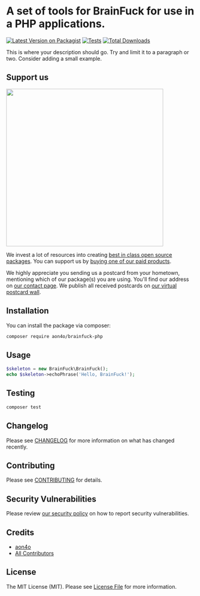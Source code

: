 # A set of tools for BrainFuck for use in a PHP applications.

[![Latest Version on Packagist](https://img.shields.io/packagist/v/aon4o/brainfuck-php.svg?style=flat-square)](https://packagist.org/packages/aon4o/brainfuck-php)
[![Tests](https://img.shields.io/github/actions/workflow/status/aon4o/brainfuck-php/run-tests.yml?branch=main&label=tests&style=flat-square)](https://github.com/aon4o/brainfuck-php/actions/workflows/run-tests.yml)
[![Total Downloads](https://img.shields.io/packagist/dt/aon4o/brainfuck-php.svg?style=flat-square)](https://packagist.org/packages/aon4o/brainfuck-php)

This is where your description should go. Try and limit it to a paragraph or two. Consider adding a small example.

## Support us

[<img src="https://github-ads.s3.eu-central-1.amazonaws.com/brainfuck-php.jpg?t=1" width="419px" />](https://spatie.be/github-ad-click/brainfuck-php)

We invest a lot of resources into creating [best in class open source packages](https://spatie.be/open-source). You can support us by [buying one of our paid products](https://spatie.be/open-source/support-us).

We highly appreciate you sending us a postcard from your hometown, mentioning which of our package(s) you are using. You'll find our address on [our contact page](https://spatie.be/about-us). We publish all received postcards on [our virtual postcard wall](https://spatie.be/open-source/postcards).

## Installation

You can install the package via composer:

```bash
composer require aon4o/brainfuck-php
```

## Usage

```php
$skeleton = new BrainFuck\BrainFuck();
echo $skeleton->echoPhrase('Hello, BrainFuck!');
```

## Testing

```bash
composer test
```

## Changelog

Please see [CHANGELOG](CHANGELOG.md) for more information on what has changed recently.

## Contributing

Please see [CONTRIBUTING](https://github.com/spatie/.github/blob/main/CONTRIBUTING.md) for details.

## Security Vulnerabilities

Please review [our security policy](../../security/policy) on how to report security vulnerabilities.

## Credits

- [aon4o](https://github.com/aon4o)
- [All Contributors](../../contributors)

## License

The MIT License (MIT). Please see [License File](LICENSE.md) for more information.
